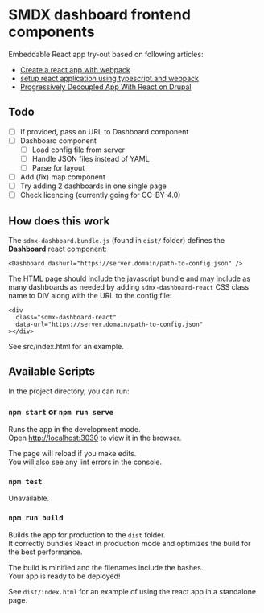 # SMDX dashboard frontend components

Embeddable React app try-out based on following articles:
- [Create a react app with webpack](https://www.educative.io/answers/how-to-create-a-react-application-with-webpack)
- [setup react application using typescript and webpack](https://dev.to/shivampawar/setup-react-application-using-typescript-and-webpack-2kn6)
- [Progressively Decoupled App With React on Drupal](https://www.tothenew.com/blog/progressively-decoupled-app-with-react-on-drupal/)

## Todo

- [ ] If provided, pass on URL to Dashboard component
- [ ] Dashboard component
  - [ ] Load config file from server
  - [ ] Handle JSON files instead of YAML
  - [ ] Parse for layout
- [ ] Add (fix) map component
- [ ] Try adding 2 dashboards in one single page
- [ ] Check licencing (currently going for CC-BY-4.0)

## How does this work

The `sdmx-dashboard.bundle.js` (found in `dist/` folder) defines the **Dashboard** react component:

`<Dashboard dashurl="https://server.domain/path-to-config.json" />`  

The HTML page should include the javascript bundle and may include as many dashboards as needed by adding `sdmx-dashboard-react` CSS class name to DIV along with the URL to the config file:  
```
<div
  class="sdmx-dashboard-react"
  data-url="https://server.domain/path-to-config.json"
></div>
```

See src/index.html for an example.

## Available Scripts

In the project directory, you can run:

### `npm start` or `npm run serve`

Runs the app in the development mode.\
Open [http://localhost:3030](http://localhost:3030) to view it in the browser.

The page will reload if you make edits.\
You will also see any lint errors in the console.

### `npm test`

Unavailable.

### `npm run build`

Builds the app for production to the `dist` folder.\
It correctly bundles React in production mode and optimizes the build for the best performance.

The build is minified and the filenames include the hashes.\
Your app is ready to be deployed!

See `dist/index.html` for an example of using the react app in a standalone page.
